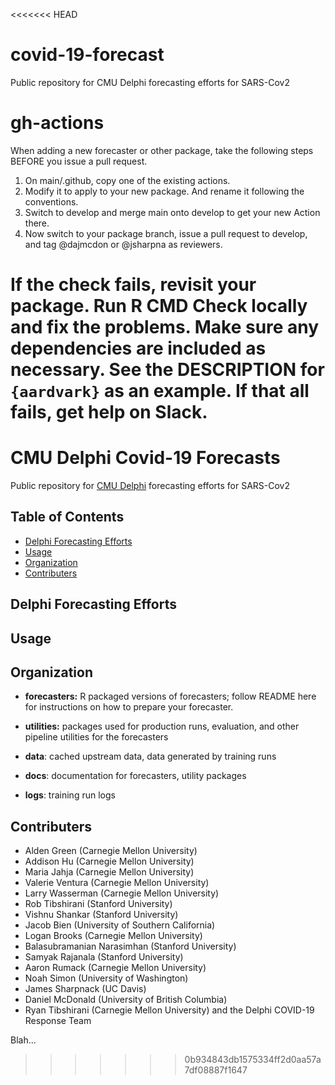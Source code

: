 <<<<<<< HEAD
# covid-19-forecast
Public repository for CMU Delphi forecasting efforts for SARS-Cov2

# gh-actions

When adding a new forecaster or other package, take the following steps BEFORE you issue a pull request.
1. On main/.github, copy one of the existing actions.
2. Modify it to apply to your new package. And rename it following the conventions.
3. Switch to develop and merge main onto develop to get your new Action there.
4. Now switch to your package branch, issue a pull request to develop, and tag @dajmcdon or @jsharpna as reviewers.

If the check fails, revisit your package. Run R CMD Check locally and fix the problems. Make sure any dependencies are included as necessary. See the DESCRIPTION for `{aardvark}` as an example. If that all fails, get help on Slack.
=======
# CMU Delphi Covid-19 Forecasts

Public repository for [CMU Delphi](https://delphi.cmu.edu) forecasting efforts for SARS-Cov2

## Table of Contents

* [Delphi Forecasting Efforts](#delphi-forecasting-efforts)
* [Usage](#usage)
* [Organization](#organization)
* [Contributers](#contributers)

## Delphi Forecasting Efforts

## Usage

## Organization

* **forecasters:** R packaged versions of forecasters; follow README here for instructions on how to prepare your forecaster.

* **utilities:** packages used for production runs, evaluation, and other pipeline utilities for the forecasters

* **data**: cached upstream data, data generated by training runs

* **docs**: documentation for forecasters, utility packages

* **logs**: training run logs

## Contributers

- Alden Green (Carnegie Mellon University)
- Addison Hu (Carnegie Mellon University)
- Maria Jahja (Carnegie Mellon University)
- Valerie Ventura (Carnegie Mellon University)
- Larry Wasserman (Carnegie Mellon University)
- Rob Tibshirani (Stanford University)
- Vishnu Shankar (Stanford University)
- Jacob Bien (University of Southern California)
- Logan Brooks (Carnegie Mellon University)
- Balasubramanian Narasimhan (Stanford University)
- Samyak Rajanala (Stanford University)
- Aaron Rumack (Carnegie Mellon University)
- Noah Simon (University of Washington)
- James Sharpnack (UC Davis)
- Daniel McDonald (University of British Columbia)
- Ryan Tibshirani (Carnegie Mellon University)
and the Delphi COVID-19 Response Team


Blah...
>>>>>>> 0b934843db1575334ff2d0aa57a7df08887f1647
